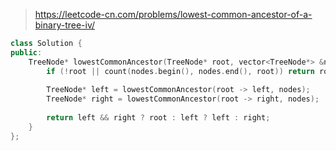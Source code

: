 > https://leetcode-cn.com/problems/lowest-common-ancestor-of-a-binary-tree-iv/

``` cpp
class Solution {
public:
    TreeNode* lowestCommonAncestor(TreeNode* root, vector<TreeNode*> &nodes) {
        if (!root || count(nodes.begin(), nodes.end(), root)) return root;
        
        TreeNode* left = lowestCommonAncestor(root -> left, nodes);
        TreeNode* right = lowestCommonAncestor(root -> right, nodes);
        
        return left && right ? root : left ? left : right;
    }
};
```